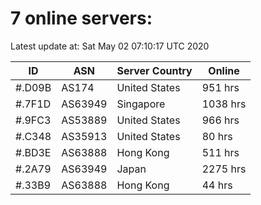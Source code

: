 # 7 online servers:

Latest update at: Sat May 02 07:10:17 UTC 2020

| ID | ASN | Server Country | Online |
| -- | --- | -------------- | ------ |
| #.D09B | AS174 | United States | 951 hrs |
| #.7F1D | AS63949 | Singapore | 1038 hrs |
| #.9FC3 | AS53889 | United States | 966 hrs |
| #.C348 | AS35913 | United States | 80 hrs |
| #.BD3E | AS63888 | Hong Kong | 511 hrs |
| #.2A79 | AS63949 | Japan | 2275 hrs |
| #.33B9 | AS63888 | Hong Kong | 44 hrs |

